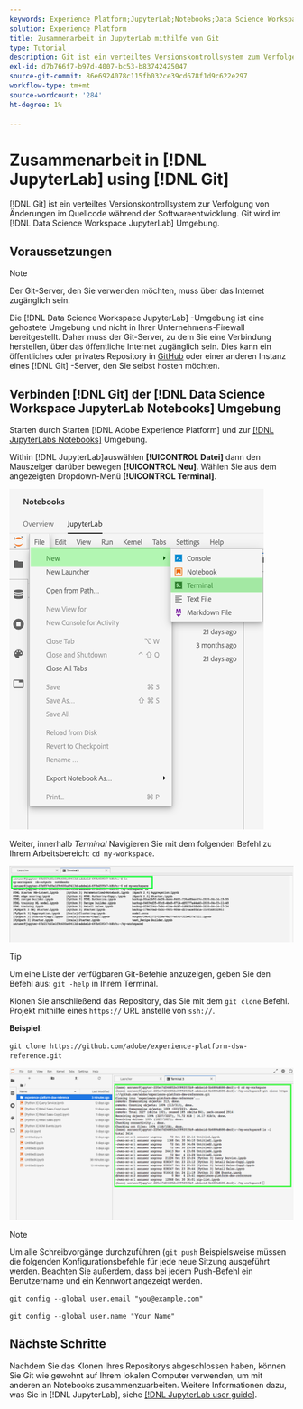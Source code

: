```yaml
---
keywords: Experience Platform;JupyterLab;Notebooks;Data Science Workspace;beliebte Themen;Git;Git;GitHub
solution: Experience Platform
title: Zusammenarbeit in JupyterLab mithilfe von Git
type: Tutorial
description: Git ist ein verteiltes Versionskontrollsystem zum Verfolgen von Änderungen im Quellcode während der Softwareentwicklung. Git wird in der JupyterLab-Umgebung von Data Science Workspace vorinstalliert.
exl-id: d7b766f7-b97d-4007-bc53-b83742425047
source-git-commit: 86e6924078c115fb032ce39cd678f1d9c622e297
workflow-type: tm+mt
source-wordcount: '284'
ht-degree: 1%

---
```


# Zusammenarbeit in [!DNL JupyterLab] using [!DNL Git]

[!DNL Git] ist ein verteiltes Versionskontrollsystem zur Verfolgung von Änderungen im Quellcode während der Softwareentwicklung. Git wird im [!DNL Data Science Workspace JupyterLab] Umgebung.

## Voraussetzungen

>[!NOTE]
>
> Der Git-Server, den Sie verwenden möchten, muss über das Internet zugänglich sein.

Die [!DNL Data Science Workspace JupyterLab] -Umgebung ist eine gehostete Umgebung und nicht in Ihrer Unternehmens-Firewall bereitgestellt. Daher muss der Git-Server, zu dem Sie eine Verbindung herstellen, über das öffentliche Internet zugänglich sein. Dies kann ein öffentliches oder privates Repository in [GitHub](https://github.com/) oder einer anderen Instanz eines [!DNL Git] -Server, den Sie selbst hosten möchten.

## Verbinden [!DNL Git] der [!DNL Data Science Workspace JupyterLab Notebooks] Umgebung

Starten durch Starten [!DNL Adobe Experience Platform] und zur [[!DNL JupyterLabs Notebooks]](https://platform.adobe.com/notebooks/jupyterLab) Umgebung.

Within [!DNL JupyterLab]auswählen **[!UICONTROL Datei]** dann den Mauszeiger darüber bewegen **[!UICONTROL Neu]**. Wählen Sie aus dem angezeigten Dropdown-Menü **[!UICONTROL Terminal]**.

![JupyterLab Nav](../images/jupyterlab/tutorials/open-terminal.png)

Weiter, innerhalb *Terminal* Navigieren Sie mit dem folgenden Befehl zu Ihrem Arbeitsbereich: `cd my-workspace`.

![cd workspace](../images/jupyterlab/tutorials/find-workspace.png)

>[!TIP]
>
> Um eine Liste der verfügbaren Git-Befehle anzuzeigen, geben Sie den Befehl aus: `git -help` in Ihrem Terminal.

Klonen Sie anschließend das Repository, das Sie mit dem `git clone` Befehl. Projekt mithilfe eines `https://` URL anstelle von `ssh://`.

**Beispiel**:

`git clone https://github.com/adobe/experience-platform-dsw-reference.git`

![clone](../images/jupyterlab/tutorials/git-collaboration.png)

>[!NOTE]
>
> Um alle Schreibvorgänge durchzuführen (`git push` Beispielsweise müssen die folgenden Konfigurationsbefehle für jede neue Sitzung ausgeführt werden. Beachten Sie außerdem, dass bei jedem Push-Befehl ein Benutzername und ein Kennwort angezeigt werden.
>
>`git config --global user.email "you@example.com"`
>
>`git config --global user.name "Your Name"`

## Nächste Schritte

Nachdem Sie das Klonen Ihres Repositorys abgeschlossen haben, können Sie Git wie gewohnt auf Ihrem lokalen Computer verwenden, um mit anderen an Notebooks zusammenzuarbeiten. Weitere Informationen dazu, was Sie in [!DNL JupyterLab], siehe [[!DNL JupyterLab user guide]](./overview.md).
